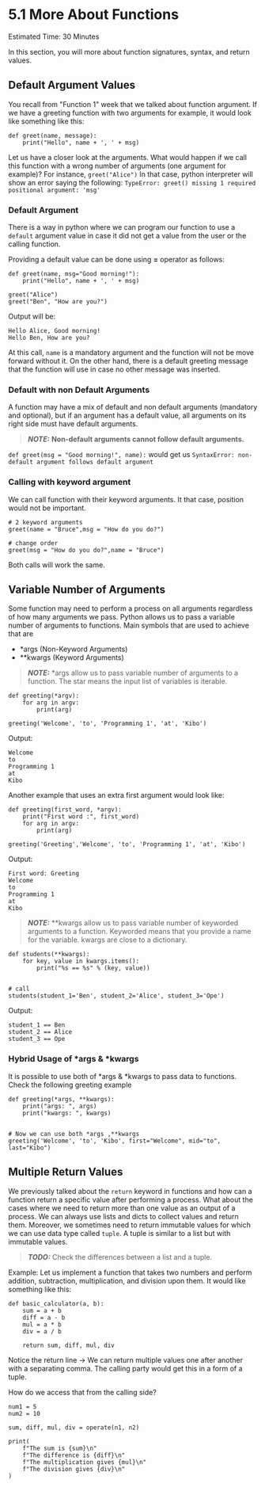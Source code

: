 # 5.1 More About Functions

Estimated Time: 30 Minutes

In this section, you will more about function signatures, syntax, and return values.

## Default Argument Values
You recall from "Function 1" week that we talked about function argument. If we have a greeting function with two arguments for example, it would look like something like this:
```
def greet(name, message):
    print("Hello", name + ', ' + msg)
```

Let us have a closer look at the arguments. What would happen if we call this function with a wrong number of arguments (one argument for example)? For instance, `greet("Alice")`
In that case, python interpreter will show an error saying the following:
```TypeError: greet() missing 1 required positional argument: 'msg'```

### Default Argument
There is a way in python where we can program our function to use a `default` argument value in case it did not get a value from the user or the calling function.

Providing a default value can be done using **=** operator as follows:
```
def greet(name, msg="Good morning!"):
    print("Hello", name + ', ' + msg)

greet("Alice")
greet("Ben", "How are you?")
```

Output will be:
```
Hello Alice, Good morning!
Hello Ben, How are you?
```
At this call, `name` is a mandatory argument and the function will not be move forward without it. On the other hand, there is a default greeting message that the function will use in case no other message was inserted.

### Default with non Default Arguments
A function may have a mix of default and non default arguments (mandatory and optional), but if an argument has a default value, all arguments on its right side must have default arguments.


> **_NOTE:_**  **Non-default arguments cannot follow default arguments.**

`def greet(msg = "Good morning!", name):` would get us `SyntaxError: non-default argument follows default argument`

### Calling with keyword argument
We can call function with their keyword arguments. It that case, position would not be important.
```
# 2 keyword arguments
greet(name = "Bruce",msg = "How do you do?")

# change order
greet(msg = "How do you do?",name = "Bruce") 
```
Both calls will work the same.

## Variable Number of Arguments
Some function may need to perform a process on all arguments regardless of how many arguments we pass.
Python allows us to pass a variable number of arguments to functions. Main symbols that are used to achieve that are 
-  *args (Non-Keyword Arguments)
- **kwargs (Keyword Arguments)

> **_NOTE:_**  *args allow us to pass variable number of arguments to a function. The star means the input list of variables is iterable.

```
def greeting(*argv):
    for arg in argv:
        print(arg)

greeting('Welcome', 'to', 'Programming 1', 'at', 'Kibo')
```
Output:

```
Welcome 
to 
Programming 1 
at 
Kibo
```

Another example that uses an extra first argument would look like:
```
def greeting(first_word, *argv):
    print("First word :", first_word)
    for arg in argv:
        print(arg)

greeting('Greeting','Welcome', 'to', 'Programming 1', 'at', 'Kibo')
```
Output:

```
First word: Greeting
Welcome 
to 
Programming 1 
at 
Kibo
```

> **_NOTE:_**  **kwargs allow us to pass variable number of keyworded arguments to a function. Keyworded means that you provide a name for the variable. kwargs are close to a dictionary.

```
def students(**kwargs):
    for key, value in kwargs.items():
        print("%s == %s" % (key, value))
 
 
# call
students(student_1='Ben', student_2='Alice', student_3='Ope')
```
Output:

```
student_1 == Ben
student_2 == Alice
student_3 == Ope
```

### Hybrid Usage of *args & *kwargs
It is possible to use both of *args & *kwargs to pass data to functions. Check the following greeting example
```
def greeting(*args, **kwargs):
    print("args: ", args)
    print("kwargs: ", kwargs)
 
 
# Now we can use both *args ,**kwargs
greeting('Welcome', 'to', 'Kibo', first="Welcome", mid="to", last="Kibo")
```

## Multiple Return Values
We previously talked about the `return` keyword in functions and how can a function return a specific value after performing a process.
What about the cases where we need to return more than one value as an output of a process. We can always use lists and dicts to collect values and return them.
Moreover, we sometimes need to return immutable values for which we can use data type called `tuple`. A tuple is similar to a list but with immutable values.

> **_TODO:_**  Check the differences between a list and a tuple.

Example:
Let us implement a function that takes two numbers and perform addition, subtraction, multiplication, and division upon them.
It would like something like this:

```
def basic_calculator(a, b):
    sum = a + b
    diff = a - b
    mul = a * b
    div = a / b

    return sum, diff, mul, div
```

Notice the return line -> We can return multiple values one after another with a separating comma. The calling party would get this in a form of a tuple.

How do we access that from the calling side?

```
num1 = 5
num2 = 10

sum, diff, mul, div = operate(n1, n2)

print(
    f"The sum is {sum}\n"
    f"The difference is {diff}\n"
    f"The multiplication gives {mul}\n"
    f"The division gives {div}\n"
)
```
